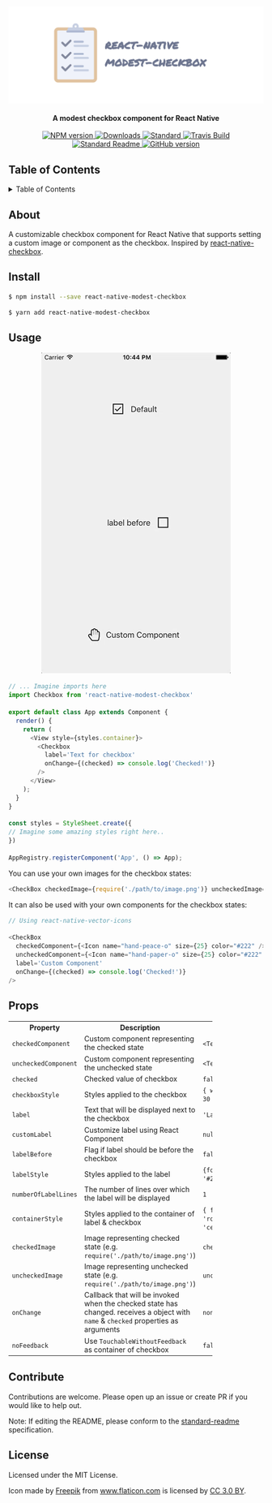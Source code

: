 <div align="center">
  <img src="./media/banner.png" alt="banner" />
</div>
<br>
<div align="center">
  <strong>A modest checkbox component for React Native</strong>
</div>
<br>
<div align="center">
    <a href="https://npmjs.org/package/react-native-modest-checkbox">
      <img src="https://img.shields.io/npm/v/react-native-modest-checkbox.svg?style=flat-square" alt="NPM version" />
    </a>
    <a href="https://npmjs.org/package/react-native-modest-checkbox">
    <img src="https://img.shields.io/npm/dm/react-native-modest-checkbox.svg?style=flat-square" alt="Downloads" />
    </a>
    <a href="https://github.com/feross/standard">
      <img src="https://img.shields.io/badge/code%20style-standard-brightgreen.svg?style=flat-square" alt="Standard" />
    </a>
    <a href="https://travis-ci.org/tiaanduplessis/react-native-modest-checkbox">
      <img src="https://img.shields.io/travis/tiaanduplessis/react-native-modest-checkbox/master.svg?style=flat-square" alt="Travis Build" />
    </a>
    <a href="https://github.com/RichardLitt/standard-readme)">
      <img src="https://img.shields.io/badge/standard--readme-OK-green.svg?style=flat-square" alt="Standard Readme" />
    </a>
    <a href="https://badge.fury.io/gh/tiaanduplessis%2Freact-native-modest-checkbox">
      <img src="https://badge.fury.io/gh/tiaanduplessis%2Freact-native-modest-checkbox.svg?style=flat-square" alt="GitHub version" />
   </a>
</div>

<h2>Table of Contents</h2>
<details>
  <summary>Table of Contents</summary>
  <li><a href="#about">About</a></li>
  <li><a href="#install">Install</a></li>
  <li><a href="#usage">Usage</a></li>
  <li><a href="#props">Props</a></li>
  <li><a href="#contribute">Contribute</a></li>
  <li><a href="#license">License</a></li>
</details>

## About

A customizable checkbox component for React Native that supports setting a custom image or component as the checkbox. Inspired by [react-native-checkbox](https://github.com/sconxu/react-native-checkbox).

## Install

```sh
$ npm install --save react-native-modest-checkbox
```

```sh
$ yarn add react-native-modest-checkbox
```

## Usage

<div align="center">
  <img src="./media/demo.gif" alt="demo" />
</div>

```js
// ... Imagine imports here
import Checkbox from 'react-native-modest-checkbox'

export default class App extends Component {
  render() {
    return (
      <View style={styles.container}>
        <Checkbox
          label='Text for checkbox'
          onChange={(checked) => console.log('Checked!')}
        />
      </View>
    );
  }
}

const styles = StyleSheet.create({
// Imagine some amazing styles right here..
})

AppRegistry.registerComponent('App', () => App);

```

You can use your own images for the checkbox states:

```js
<CheckBox checkedImage={require('./path/to/image.png')} uncheckedImage={require('./path/to/otherImage.png')} />
```

It can also be used with your own components for the checkbox states:

```js
// Using react-native-vector-icons

<CheckBox
  checkedComponent={<Icon name="hand-peace-o" size={25} color="#222" />}
  uncheckedComponent={<Icon name="hand-paper-o" size={25} color="#222" />}
  label='Custom Component'
  onChange={(checked) => console.log('Checked!')}
/>

```

## Props

<table style="width:80%">
  <tr>
    <th>Property</th>
    <th>Description</th>
    <th>Default Value</th>
  </tr>
  <tr>
    <td><code>checkedComponent</code></td>
    <td>Custom component representing the checked state</td>
    <td><code>&lt;Text&gt;Checked&lt;/Text&gt;</code></td>
  </tr>
  <tr>
    <td><code>uncheckedComponent</code></td>
    <td>Custom component representing the unchecked state</td>
    <td><code>&lt;Text&gt;Unchecked&lt;/Text&gt;</code></td>
  </tr>
  <tr>
    <td><code>checked</code></td>
    <td>Checked value of checkbox</td>
    <td><code>false</code></td>
  </tr>
  <tr>
    <td><code>checkboxStyle</code></td>
    <td>Styles applied to the checkbox</td>
    <td><code>{ width: 30, height: 30 }</code></td>
  </tr>
  <tr>
    <td><code>label</code></td>
    <td>Text that will be displayed next to the checkbox</td>
    <td><code>'Label'</code></td>
  </tr>
  <tr>
    <td><code>customLabel</code></td>
    <td>Customize label using React Component</td>
    <td><code>null</code></td>
  </tr>
  <tr>
    <td><code>labelBefore</code></td>
    <td>Flag if label should be before the checkbox</td>
    <td><code>false</code></td>
  </tr>
  <tr>
    <td><code>labelStyle</code></td>
    <td>Styles applied to the label</td>
    <td><code>{fontSize: 16, color: '#222'}</code></td>
  </tr>
  <tr>
    <td><code>numberOfLabelLines</code></td>
    <td>The number of lines over which the label will be displayed</td>
    <td><code>1</code></td>
  </tr>
  <tr>
    <td><code>containerStyle</code></td>
    <td>Styles applied to the container of label & checkbox</td>
    <td><code>{ flexDirection: 'row', alignItems: 'center'}</code></td>
  </tr>
  <tr>
    <td><code>checkedImage</code></td>
    <td>Image representing checked state (e.g. <code>require('./path/to/image.png')</code>)</td>
    <td><code>checked.png</code></td>
  </tr>
  <tr>
    <td><code>uncheckedImage</code></td>
    <td>Image representing unchecked state (e.g. <code>require('./path/to/image.png')</code>)</td>
    <td><code>unchecked.png</code></td>
  </tr>
  <tr>
    <td><code>onChange</code></td>
    <td>Callback that will be invoked when the checked state has changed. receives a object with <code>name</code> & <code>checked</code> properties as arguments</td>
    <td><code>none</code></td>
  </tr>
    <tr>
    <td><code>noFeedback</code></td>
    <td>Use <code>TouchableWithoutFeedback</code> as container of checkbox</td>
    <td><code>false</code></td>
  </tr>
</table>

## Contribute

Contributions are welcome. Please open up an issue or create PR if you would like to help out.

Note: If editing the README, please conform to the [standard-readme](https://github.com/RichardLitt/standard-readme) specification.

## License

Licensed under the MIT License.

Icon made by <a href="http://www.freepik.com" title="Freepik">Freepik</a> from <a href="http://www.flaticon.com" title="Flaticon">www.flaticon.com</a> is licensed by <a href="http://creativecommons.org/licenses/by/3.0/" title="Creative Commons BY 3.0" target="_blank">CC 3.0 BY</a>.
